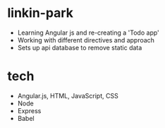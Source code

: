 # linkin-park

- Learning Angular js and re-creating a 'Todo app'
- Working with different directives and approach
- Sets up api database to remove static data

# tech

- Angular.js, HTML, JavaScript, CSS
- Node
- Express
- Babel
